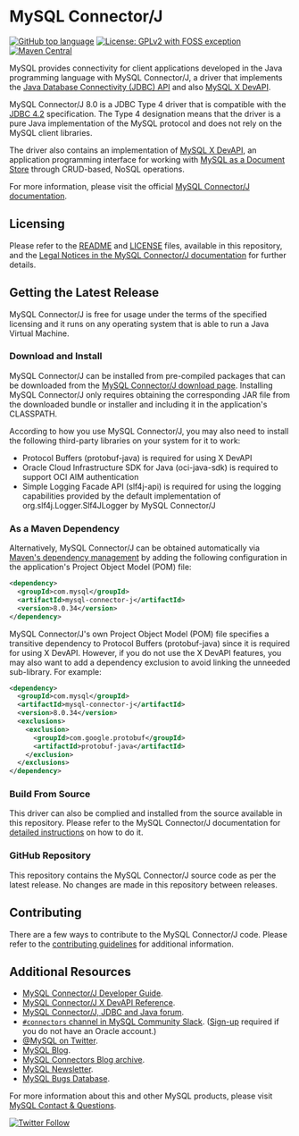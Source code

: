 # MySQL Connector/J

[![GitHub top language](https://img.shields.io/github/languages/top/mysql/mysql-connector-j?label=Java&color=5382a1)](https://github.com/mysql/mysql-connector-j/tree/release/8.0/src) [![License: GPLv2 with FOSS exception](https://img.shields.io/badge/License-GPLv2_with_FOSS_exception-c30014.svg)](LICENSE) [![Maven Central](https://img.shields.io/maven-central/v/com.mysql/mysql-connector-j?label=Maven%20Central)](https://search.maven.org/search?q=g:%22com.mysql%22%20AND%20a:%22mysql-connector-j%22)

MySQL provides connectivity for client applications developed in the Java programming language with MySQL Connector/J, a driver that implements the [Java Database Connectivity (JDBC) API](https://www.oracle.com/technetwork/java/javase/jdbc/) and also [MySQL X DevAPI](https://dev.mysql.com/doc/x-devapi-userguide/en/).

MySQL Connector/J 8.0 is a JDBC Type 4 driver that is compatible with the [JDBC 4.2](https://docs.oracle.com/javase/8/docs/technotes/guides/jdbc/) specification. The Type 4 designation means that the driver is a pure Java implementation of the MySQL protocol and does not rely on the MySQL client libraries.

The driver also contains an implementation of [MySQL X DevAPI](https://dev.mysql.com/doc/x-devapi-userguide/en/), an application programming interface for working with [MySQL as a Document Store](https://dev.mysql.com/doc/refman/8.0/en/document-store.html) through CRUD-based, NoSQL operations.

For more information, please visit the official [MySQL Connector/J documentation](https://dev.mysql.com/doc/connector-j/8.0/en/).

## Licensing

Please refer to the [README](README) and [LICENSE](LICENSE) files, available in this repository, and the [Legal Notices in the MySQL Connector/J documentation](https://dev.mysql.com/doc/connector-j/8.0/en/preface.html) for further details.

## Getting the Latest Release

MySQL Connector/J is free for usage under the terms of the specified licensing and it runs on any operating system that is able to run a Java Virtual Machine.

### Download and Install

MySQL Connector/J can be installed from pre-compiled packages that can be downloaded from the [MySQL Connector/J download page](https://dev.mysql.com/downloads/connector/j/). Installing MySQL Connector/J only requires obtaining the corresponding JAR file from the downloaded bundle or installer and including it in the application's CLASSPATH.

According to how you use MySQL Connector/J, you may also need to install the following third-party libraries on your system for it to work:
* Protocol Buffers (protobuf-java) is required for using X DevAPI
* Oracle Cloud Infrastructure SDK for Java (oci-java-sdk) is required to support OCI AIM authentication
* Simple Logging Facade API (slf4j-api) is required for using the logging capabilities provided by the default implementation of org.slf4j.Logger.Slf4JLogger by MySQL Connector/J 

### As a Maven Dependency

Alternatively, MySQL Connector/J can be obtained automatically via [Maven's dependency management](https://search.maven.org/search?q=g:%22com.mysql%22%20AND%20a:%22mysql-connector-j%22) by adding the following configuration in the application's Project Object Model (POM) file:

```xml
<dependency>
  <groupId>com.mysql</groupId>
  <artifactId>mysql-connector-j</artifactId>
  <version>8.0.34</version>
</dependency>
```

MySQL Connector/J's own Project Object Model (POM) file specifies a transitive dependency to Protocol Buffers (protobuf-java) since it is required for using X DevAPI. However, if you do not use the X DevAPI features, you may also want to add a dependency exclusion to avoid linking the unneeded sub-library. For example:

```xml
<dependency>
  <groupId>com.mysql</groupId>
  <artifactId>mysql-connector-j</artifactId>
  <version>8.0.34</version>
  <exclusions>
    <exclusion>
      <groupId>com.google.protobuf</groupId>
      <artifactId>protobuf-java</artifactId>
    </exclusion>
  </exclusions> 
</dependency>
```

### Build From Source

This driver can also be complied and installed from the source available in this repository. Please refer to the MySQL Connector/J documentation for [detailed instructions](https://dev.mysql.com/doc/connector-j/8.0/en/connector-j-installing-source.html) on how to do it.

### GitHub Repository

This repository contains the MySQL Connector/J source code as per the latest release. No changes are made in this repository between releases.

## Contributing

There are a few ways to contribute to the MySQL Connector/J code. Please refer to the [contributing guidelines](CONTRIBUTING.md) for additional information.

## Additional Resources

* [MySQL Connector/J Developer Guide](https://dev.mysql.com/doc/connector-j/8.0/en/).
* [MySQL Connector/J X DevAPI Reference](https://dev.mysql.com/doc/dev/connector-j/8.0/).
* [MySQL Connector/J, JDBC and Java forum](https://forums.mysql.com/list.php?39).
* [`#connectors` channel in MySQL Community Slack](https://mysqlcommunity.slack.com/messages/connectors). ([Sign-up](https://lefred.be/mysql-community-on-slack/) required if you do not have an Oracle account.)
* [@MySQL on Twitter](https://twitter.com/MySQL).
* [MySQL Blog](https://blogs.oracle.com/mysql/).
* [MySQL Connectors Blog archive](https://dev.mysql.com/blog-archive/?cat=Connectors%20%2F%20Languages).
* [MySQL Newsletter](https://www.mysql.com/news-and-events/newsletter/).
* [MySQL Bugs Database](https://bugs.mysql.com/).

For more information about this and other MySQL products, please visit [MySQL Contact & Questions](https://www.mysql.com/about/contact/).

[![Twitter Follow](https://img.shields.io/twitter/follow/MySQL.svg?label=Follow%20%40MySQL&style=social)](https://twitter.com/intent/follow?screen_name=MySQL)
